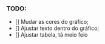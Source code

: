 ### TODO:

- [] Mudar as cores do gráfico;
- [] Ajustar texto dentro do gráfico;
- [] Ajustar tabela, tá meio feio
